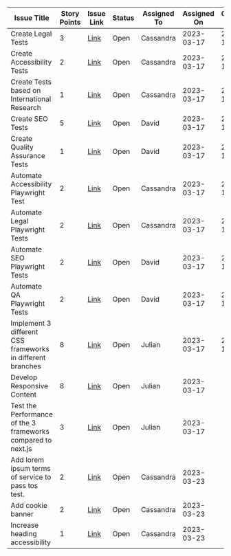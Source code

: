 | Issue Title | Story Points | Issue Link | Status | Assigned To | Assigned On | Completed On | Category  | Notes |
|-------------|--------------|------------|--------|-------------|-------------|--------------|-----------|--------------|
| Create Legal Tests| 3 | [Link](https://github.com/CassandraSehic/mywebclass-simulation-intermediate/issues/8)  | Open | Cassandra  | 2023-03-17| 2023-03-19 | Feature |  |
| Create Accessibility Tests   | 2            | [Link](https://github.com/CassandraSehic/mywebclass-simulation-intermediate/issues/6)  | Open | Cassandra | 2023-03-17  | 2023-03-19  | Feature | |
| Create Tests based on International Research | 1 | [Link](https://github.com/CassandraSehic/mywebclass-simulation-intermediate/issues/6) | Open | Cassandra | 2023-03-17 | 2023-03-19 | Feature | |
Create SEO Tests | 5| [Link](https://github.com/CassandraSehic/mywebclass-simulation-intermediate/issues/3) | Open | David | 2023-03-17 | 2023-03-19 | Feature | |
Create Quality Assurance Tests | 1 | [Link](https://github.com/CassandraSehic/mywebclass-simulation-intermediate/issues/10) | Open | David | 2023-03-17 | 2023-03-19 | Feature | |
Automate Accessibility Playwright Test| 2| [Link](https://github.com/CassandraSehic/mywebclass-simulation-intermediate/issues/7)| Open| Cassandra| 2023-03-17| 2023-03-19| Feature| |
Automate Legal Playwright Tests| 2| [Link](https://github.com/CassandraSehic/mywebclass-simulation-intermediate/issues/7)| Open| Cassandra| 2023-03-17| 2023-03-19| Feature| |
Automate SEO Playwright Tests| 2| [Link](https://github.com/CassandraSehic/mywebclass-simulation-intermediate/issues/4)| Open| David| 2023-03-17| 2023-03-19| Feature| |
Automate QA Playwright Tests| 2| [Link](https://github.com/users/CassandraSehic/projects/4/views/1?pane=issue&itemId=23169381)| Open| David| 2023-03-17| 2023-03-19| Feature| |
Implement 3 different CSS frameworks in different branches| 8| [Link](https://github.com/CassandraSehic/mywebclass-simulation-intermediate/issues/13)| Open| Julian| 2023-03-17| 2023-03-19| Feature| |
Develop Responsive Content| 8| [Link](https://github.com/CassandraSehic/mywebclass-simulation-intermediate/issues/14)| Open| Julian| 2023-03-17| | Feature| |
Test the Performance of the 3 frameworks compared to next.js | 3| [Link](https://github.com/CassandraSehic/mywebclass-simulation-intermediate/issues/15)| Open| Julian| 2023-03-17| | Feature| |
Add lorem ipsum terms of service to pass tos test. | 2| [Link](https://github.com/CassandraSehic/mywebclass-simulation-intermediate/issues/19)| Open| Cassandra| 2023-03-23| | Feature| |
Add cookie banner | 2| [Link](https://github.com/CassandraSehic/mywebclass-simulation-intermediate/issues/20)| Open| Cassandra| 2023-03-23| | Feature| |
Increase heading accessibility | 1| [Link](https://github.com/CassandraSehic/mywebclass-simulation-intermediate/issues/21)| Open| Cassandra| 2023-03-23| | Feature| |

